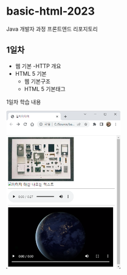 # basic-html-2023
Java 개발자 과정 프론트앤드 리포지토리

## 1일차
- 웹 기본
    -HTTP 개요
- HTML 5 기본
    - 웹 기본구조
    - HTML 5 기본태그

1일차 학습 내용
<!--![멀티미디어](https://raw.githubusercontent.com/yoondy07/basic-html-2023/main/image/day01.png)-->
<img src="https://raw.githubusercontent.com/yoondy07/basic-html-2023/main/image/day01.png" width="300">
